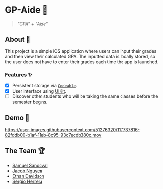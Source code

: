 

# GP-Aide 🧮

> _"GPA" + "Aide"_

## About 💬

This project is a simple iOS application where users can input their grades and then view their calculated GPA.
The inputted data is locally stored, so the user does not have to enter their grades each time the app is launched.

### Features ✨

- [x] Persistent storage via [`Codeable`](https://developer.apple.com/documentation/swift/codable).
- [x] User interface using [UIKit](https://developer.apple.com/documentation/uikit).
- [ ] Discover other students who will be taking the same classes before the semester begins.

## Demo 🙈

https://user-images.githubusercontent.com/51276320/117737816-82fddb00-b1af-11eb-8c95-93c7ecdb380c.mov

## The Team 🏆

- [Samuel Sandoval](https://github.com/samuelsandoval1)
- [Jacob Nguyen](https://github.com/barrotbake)
- [Ethan Davidson](https://github.com/EthanThatOneKid)
- [Sergio Herrera](https://github.com/Herrera741)
